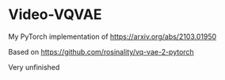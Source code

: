# Video-VQVAE
My PyTorch implementation of https://arxiv.org/abs/2103.01950

Based on https://github.com/rosinality/vq-vae-2-pytorch

Very unfinished
